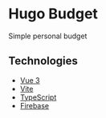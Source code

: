 # Hugo Budget

Simple personal budget

## Technologies

- [Vue 3](https://v3.vuejs.org)
- [Vite](https://github.com/vitejs/vite)
- [TypeScript](https://www.typescriptlang.org/)
- [Firebase](https://firebase.google.com/)